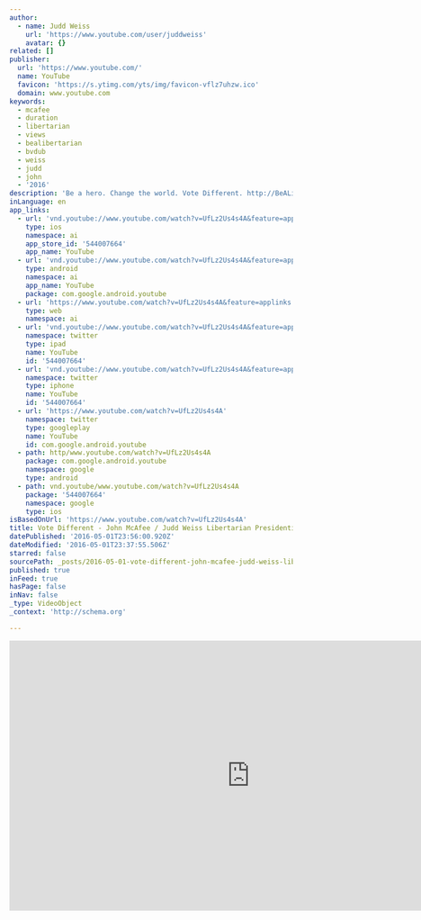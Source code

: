 ```yaml
---
author:
  - name: Judd Weiss
    url: 'https://www.youtube.com/user/juddweiss'
    avatar: {}
related: []
publisher:
  url: 'https://www.youtube.com/'
  name: YouTube
  favicon: 'https://s.ytimg.com/yts/img/favicon-vflz7uhzw.ico'
  domain: www.youtube.com
keywords:
  - mcafee
  - duration
  - libertarian
  - views
  - bealibertarian
  - bvdub
  - weiss
  - judd
  - john
  - '2016'
description: 'Be a hero. Change the world. Vote Different. http://BeALibertarian.com This is the 2nd in a new series of videos for the John McAfee / Judd Weiss campaign for the Libertarian Party presidential nomination. If you love this video, please share it with the world.'
inLanguage: en
app_links:
  - url: 'vnd.youtube://www.youtube.com/watch?v=UfLz2Us4s4A&feature=applinks'
    type: ios
    namespace: ai
    app_store_id: '544007664'
    app_name: YouTube
  - url: 'vnd.youtube://www.youtube.com/watch?v=UfLz2Us4s4A&feature=applinks'
    type: android
    namespace: ai
    app_name: YouTube
    package: com.google.android.youtube
  - url: 'https://www.youtube.com/watch?v=UfLz2Us4s4A&feature=applinks'
    type: web
    namespace: ai
  - url: 'vnd.youtube://www.youtube.com/watch?v=UfLz2Us4s4A&feature=applinks'
    namespace: twitter
    type: ipad
    name: YouTube
    id: '544007664'
  - url: 'vnd.youtube://www.youtube.com/watch?v=UfLz2Us4s4A&feature=applinks'
    namespace: twitter
    type: iphone
    name: YouTube
    id: '544007664'
  - url: 'https://www.youtube.com/watch?v=UfLz2Us4s4A'
    namespace: twitter
    type: googleplay
    name: YouTube
    id: com.google.android.youtube
  - path: http/www.youtube.com/watch?v=UfLz2Us4s4A
    package: com.google.android.youtube
    namespace: google
    type: android
  - path: vnd.youtube/www.youtube.com/watch?v=UfLz2Us4s4A
    package: '544007664'
    namespace: google
    type: ios
isBasedOnUrl: 'https://www.youtube.com/watch?v=UfLz2Us4s4A'
title: Vote Different - John McAfee / Judd Weiss Libertarian Presidential Campaign Ad
datePublished: '2016-05-01T23:56:00.920Z'
dateModified: '2016-05-01T23:37:55.506Z'
starred: false
sourcePath: _posts/2016-05-01-vote-different-john-mcafee-judd-weiss-libertarian-presid.md
published: true
inFeed: true
hasPage: false
inNav: false
_type: VideoObject
_context: 'http://schema.org'

---
```

<iframe src="https://cdn.embedly.com/widgets/media.html?src=https%3A%2F%2Fwww.youtube.com%2Fembed%2FUfLz2Us4s4A%3Ffeature%3Doembed&amp;url=https%3A%2F%2Fwww.youtube.com%2Fwatch%3Fv%3DUfLz2Us4s4A&amp;image=https%3A%2F%2Fi.ytimg.com%2Fvi%2FUfLz2Us4s4A%2Fhqdefault.jpg&amp;key=b7d04c9b404c499eba89ee7072e1c4f7&amp;type=text%2Fhtml&amp;schema=youtube" width="854" height="480" scrolling="no" frameborder="0" allowfullscreen="" style=""></iframe>